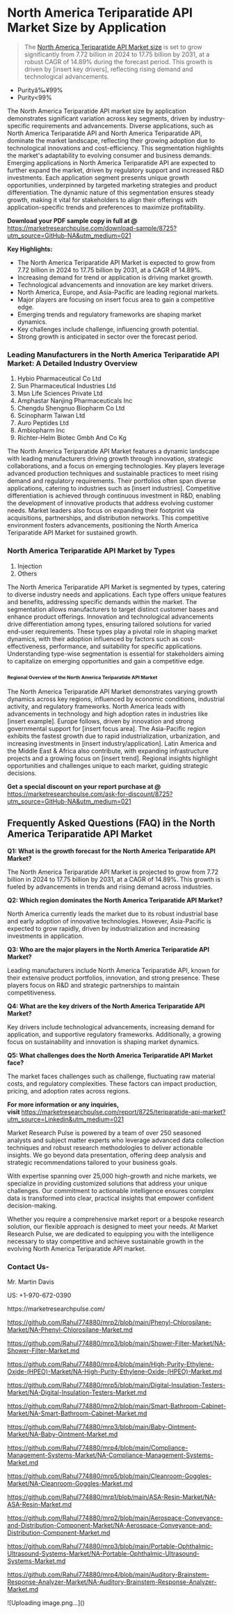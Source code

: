 <h1>North America Teriparatide API Market&nbsp;Size by Application</h1><blockquote><p>The <a href="https://marketresearchpulse.com/download-sample/8725?utm_source=GitHub-NA&amp;utm_medium=021">North America Teriparatide API Market size</a> is set to grow significantly from 7.72 billion in 2024 to 17.75 billion by 2031, at a robust CAGR of 14.89% during the forecast period. This growth is driven by [insert key drivers], reflecting rising demand and technological advancements.</p></blockquote><ul><li>Purityâ‰¥99%<li> Purity<99%</li></ul><p>The North America Teriparatide API market size by application demonstrates significant variation across key segments, driven by industry-specific requirements and advancements. Diverse applications, such as North America Teriparatide API and North America Teriparatide API, dominate the market landscape, reflecting their growing adoption due to technological innovations and cost-efficiency. This segmentation highlights the market's adaptability to evolving consumer and business demands. Emerging applications in North America Teriparatide API are expected to further expand the market, driven by regulatory support and increased R&D investments. Each application segment presents unique growth opportunities, underpinned by targeted marketing strategies and product differentiation. The dynamic nature of this segmentation ensures steady growth, making it vital for stakeholders to align their offerings with application-specific trends and preferences to maximize profitability.</p><p><strong>Download your PDF sample copy in full at @ </strong><a href="https://marketresearchpulse.com/download-sample/8725?utm_source=GitHub-NA&amp;utm_medium=021">https://marketresearchpulse.com/download-sample/8725?utm_source=GitHub-NA&amp;utm_medium=021</a></p><p><strong>Key Highlights: </strong></p><ul><li>The North America Teriparatide API Market is expected to grow from 7.72 billion in 2024 to 17.75 billion by 2031, at a CAGR of 14.89%.</li><li>Increasing demand for trend or application is driving market growth.</li><li>Technological advancements and innovation are key market drivers.</li><li>North America, Europe, and Asia-Pacific are leading regional markets.</li><li>Major players are focusing on insert focus area to gain a competitive edge.</li><li>Emerging trends and regulatory frameworks are shaping market dynamics.</li><li>Key challenges include challenge, influencing growth potential.</li><li>Strong growth is anticipated in sector over the forecast period.</li></ul><h3>Leading Manufacturers in the North America Teriparatide API Market: A Detailed Industry Overview</h3><ol><li>Hybio Pharmaceutical Co Ltd</li><li>Sun Pharmaceutical Industries Ltd</li><li>Msn Life Sciences Private Ltd</li><li>Amphastar Nanjing Pharmaceuticals Inc</li><li>Chengdu Shengnuo Biopharm Co Ltd</li><li>Scinopharm Taiwan Ltd</li><li>Auro Peptides Ltd</li><li>Ambiopharm Inc</li><li>Richter-Helm Biotec Gmbh And Co Kg</li></ol><div class="flex max-w-full flex-col flex-grow"><div class="min-h-8 text-message flex w-full flex-col items-end gap-2 whitespace-normal break-words [.text-message+&amp;]:mt-5" dir="auto" data-message-author-role="assistant" data-message-id="fd8432e4-4910-450d-b182-61b7bfb0a01f" data-message-model-slug="gpt-4o"><div class="flex w-full flex-col gap-1 empty:hidden first:pt-[3px]"><div class="markdown prose w-full break-words dark:prose-invert light"><p>The North America Teriparatide API Market features a dynamic landscape with leading manufacturers driving growth through innovation, strategic collaborations, and a focus on emerging technologies. Key players leverage advanced production techniques and sustainable practices to meet rising demand and regulatory requirements. Their portfolios often span diverse applications, catering to industries such as [insert industries]. Competitive differentiation is achieved through continuous investment in R&amp;D, enabling the development of innovative products that address evolving customer needs. Market leaders also focus on expanding their footprint via acquisitions, partnerships, and distribution networks. This competitive environment fosters advancements, positioning the North America Teriparatide API Market for sustained growth.</p></div></div></div></div><h3>North America Teriparatide API Market by Types</h3><ol><li>Injection<li> Others</li></ol><div class="flex max-w-full flex-col flex-grow"><div class="min-h-8 text-message flex w-full flex-col items-end gap-2 whitespace-normal break-words [.text-message+&amp;]:mt-5" dir="auto" data-message-author-role="assistant" data-message-id="084470be-0bb7-4664-bddf-5156b4f41249" data-message-model-slug="gpt-4o-mini"><div class="flex w-full flex-col gap-1 empty:hidden first:pt-[3px]"><div class="markdown prose w-full break-words dark:prose-invert light"><p>The North America Teriparatide API Market is segmented by types, catering to diverse industry needs and applications. Each type offers unique features and benefits, addressing specific demands within the market. The segmentation allows manufacturers to target distinct customer bases and enhance product offerings. Innovation and technological advancements drive differentiation among types, ensuring tailored solutions for varied end-user requirements. These types play a pivotal role in shaping market dynamics, with their adoption influenced by factors such as cost-effectiveness, performance, and suitability for specific applications. Understanding type-wise segmentation is essential for stakeholders aiming to capitalize on emerging opportunities and gain a competitive edge.</p></div></div></div></div><h3><span style="font-size: 11px;">Regional Overview of the North America Teriparatide API Market</span></h3><div class="flex max-w-full flex-col flex-grow"><div class="min-h-8 text-message flex w-full flex-col items-end gap-2 whitespace-normal break-words [.text-message+&amp;]:mt-5" dir="auto" data-message-author-role="assistant" data-message-id="e9038762-ce64-4e30-91c9-9bd413514231" data-message-model-slug="gpt-4o-mini"><div class="flex w-full flex-col gap-1 empty:hidden first:pt-[3px]"><div class="markdown prose w-full break-words dark:prose-invert light"><p>The North America Teriparatide API Market demonstrates varying growth dynamics across key regions, influenced by economic conditions, industrial activity, and regulatory frameworks. North America leads with advancements in technology and high adoption rates in industries like [insert example]. Europe follows, driven by innovation and strong governmental support for [insert focus area]. The Asia-Pacific region exhibits the fastest growth due to rapid industrialization, urbanization, and increasing investments in [insert industry/application]. Latin America and the Middle East &amp; Africa also contribute, with expanding infrastructure projects and a growing focus on [insert trend]. Regional insights highlight opportunities and challenges unique to each market, guiding strategic decisions.</p></div></div></div></div><p><strong>Get a special discount on your report purchase at @ </strong><a href="https://marketresearchpulse.com/ask-for-discount/8725?utm_source=GitHub-NA&amp;utm_medium=021">https://marketresearchpulse.com/ask-for-discount/8725?utm_source=GitHub-NA&amp;utm_medium=021</a></p><h2>Frequently Asked Questions (FAQ) in the North America Teriparatide API Market</h2><p><strong>Q1: What is the growth forecast for the North America Teriparatide API Market?</strong></p><p>The North America Teriparatide API Market is projected to grow from 7.72 billion in 2024 to 17.75 billion by 2031, at a CAGR of 14.89%. This growth is fueled by advancements in trends and rising demand across industries.</p><p><strong>Q2: Which region dominates the North America Teriparatide API Market?</strong></p><p>North America currently leads the market due to its robust industrial base and early adoption of innovative technologies. However, Asia-Pacific is expected to grow rapidly, driven by industrialization and increasing investments in application.</p><p><strong>Q3: Who are the major players in the North America Teriparatide API Market?</strong></p><p>Leading manufacturers include North America Teriparatide API, known for their extensive product portfolios, innovation, and strong presence. These players focus on R&amp;D and strategic partnerships to maintain competitiveness.</p><p><strong>Q4: What are the key drivers of the North America Teriparatide API Market?</strong></p><p>Key drivers include technological advancements, increasing demand for application, and supportive regulatory frameworks. Additionally, a growing focus on sustainability and innovation is shaping market dynamics.</p><p><strong>Q5: What challenges does the North America Teriparatide API Market face?</strong></p><p>The market faces challenges such as challenge, fluctuating raw material costs, and regulatory complexities. These factors can impact production, pricing, and adoption rates across regions.</p><p><strong>For more information or any inquiries, visit&nbsp;</strong><a href="https://marketresearchpulse.com/report/8725/teriparatide-api-market?utm_source=Linkedin&utm_medium=021">https://marketresearchpulse.com/report/8725/teriparatide-api-market?utm_source=Linkedin&utm_medium=021</a></p><p>Market Research Pulse is powered by a team of over 250 seasoned analysts and subject matter experts who leverage advanced data collection techniques and robust research methodologies to deliver actionable insights. We go beyond data presentation, offering deep analysis and strategic recommendations tailored to your business goals.</p><p>With expertise spanning over 25,000 high-growth and niche markets, we specialize in providing customized solutions that address your unique challenges. Our commitment to actionable intelligence ensures complex data is transformed into clear, practical insights that empower confident decision-making.</p><p>Whether you require a comprehensive market report or a bespoke research solution, our flexible approach is designed to meet your needs. At Market Research Pulse, we are dedicated to equipping you with the intelligence necessary to stay competitive and achieve sustainable growth in the evolving North America Teriparatide API market.</p><h3><strong>Contact Us-</strong></h3><p>Mr. Martin Davis</p><p>US: +1-970-672-0390</p><p>https://marketresearchpulse.com/</p><p><a href="https://github.com/Rahul774880/mrp2/blob/main/Phenyl-Chlorosilane-Market/NA-Phenyl-Chlorosilane-Market.md">https://github.com/Rahul774880/mrp2/blob/main/Phenyl-Chlorosilane-Market/NA-Phenyl-Chlorosilane-Market.md</a></p><p><a href="https://github.com/Rahul774880/mrp3/blob/main/Shower-Filter-Market/NA-Shower-Filter-Market.md">https://github.com/Rahul774880/mrp3/blob/main/Shower-Filter-Market/NA-Shower-Filter-Market.md</a></p><p><a href="https://github.com/Rahul774880/mrp4/blob/main/High-Purity-Ethylene-Oxide-(HPEO)-Market/NA-High-Purity-Ethylene-Oxide-(HPEO)-Market.md">https://github.com/Rahul774880/mrp4/blob/main/High-Purity-Ethylene-Oxide-(HPEO)-Market/NA-High-Purity-Ethylene-Oxide-(HPEO)-Market.md</a></p><p><a href="https://github.com/Rahul774880/mrp5/blob/main/Digital-Insulation-Testers-Market/NA-Digital-Insulation-Testers-Market.md">https://github.com/Rahul774880/mrp5/blob/main/Digital-Insulation-Testers-Market/NA-Digital-Insulation-Testers-Market.md</a></p><p><a href="https://github.com/Rahul774880/mrp2/blob/main/Smart-Bathroom-Cabinet-Market/NA-Smart-Bathroom-Cabinet-Market.md">https://github.com/Rahul774880/mrp2/blob/main/Smart-Bathroom-Cabinet-Market/NA-Smart-Bathroom-Cabinet-Market.md</a></p><p><a href="https://github.com/Rahul774880/mrp3/blob/main/Baby-Ointment-Market/NA-Baby-Ointment-Market.md">https://github.com/Rahul774880/mrp3/blob/main/Baby-Ointment-Market/NA-Baby-Ointment-Market.md</a></p><p><a href="https://github.com/Rahul774880/mrp4/blob/main/Compliance-Management-Systems-Market/NA-Compliance-Management-Systems-Market.md">https://github.com/Rahul774880/mrp4/blob/main/Compliance-Management-Systems-Market/NA-Compliance-Management-Systems-Market.md</a></p><p><a href="https://github.com/Rahul774880/mrp5/blob/main/Cleanroom-Goggles-Market/NA-Cleanroom-Goggles-Market.md">https://github.com/Rahul774880/mrp5/blob/main/Cleanroom-Goggles-Market/NA-Cleanroom-Goggles-Market.md</a></p><p><a href="https://github.com/Rahul774880/mrp1/blob/main/ASA-Resin-Market/NA-ASA-Resin-Market.md">https://github.com/Rahul774880/mrp1/blob/main/ASA-Resin-Market/NA-ASA-Resin-Market.md</a></p><p><a href="https://github.com/Rahul774880/mrp2/blob/main/Aerospace-Conveyance-and-Distribution-Component-Market/NA-Aerospace-Conveyance-and-Distribution-Component-Market.md">https://github.com/Rahul774880/mrp2/blob/main/Aerospace-Conveyance-and-Distribution-Component-Market/NA-Aerospace-Conveyance-and-Distribution-Component-Market.md</a></p><p><a href="https://github.com/Rahul774880/mrp3/blob/main/Portable-Ophthalmic-Ultrasound-Systems-Market/NA-Portable-Ophthalmic-Ultrasound-Systems-Market.md">https://github.com/Rahul774880/mrp3/blob/main/Portable-Ophthalmic-Ultrasound-Systems-Market/NA-Portable-Ophthalmic-Ultrasound-Systems-Market.md</a></p><p><a href="https://github.com/Rahul774880/mrp4/blob/main/Auditory-Brainstem-Response-Analyzer-Market/NA-Auditory-Brainstem-Response-Analyzer-Market.md">https://github.com/Rahul774880/mrp4/blob/main/Auditory-Brainstem-Response-Analyzer-Market/NA-Auditory-Brainstem-Response-Analyzer-Market.md</a></p>
![Uploading image.png…]()
